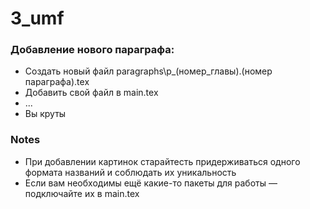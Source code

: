 # 3_umf
### Добавление нового параграфа:
- Cоздать новый файл paragraphs\p_(номер_главы).(номер параграфа).tex
- Добавить свой файл в main.tex
- ...
- Вы круты

### Notes
- При добавлении картинок старайтесть придерживаться одного формата названий и соблюдать их уникальность
- Если вам необходимы ещё какие-то пакеты для работы — подключайте их в main.tex 